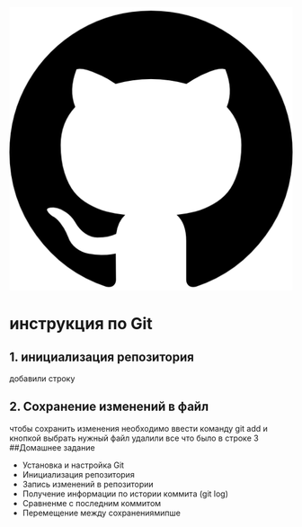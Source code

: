 ![тут должен быть логотип](logo.png)
# инструкция по Git
## 1. инициализация репозитория
добавили строку
## 2. Сохранение изменений в файл
чтобы сохранить изменения необходимо ввести команду
git add и кнопкой выбрать нужный файл
удалили все что было в строке 3
##Домашнее задание
* Установка и настройка Git
* Инициализация репозитория
* Запись изменений в репозитории
* Получение информации по истории коммита (git log)
* Сравненме с последним коммитом
* Перемещение между сохранениямипше